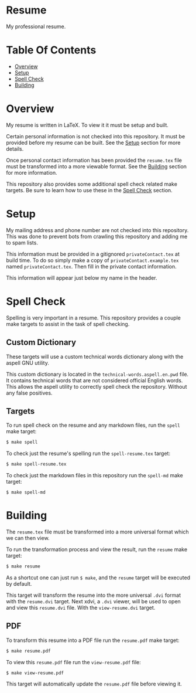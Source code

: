 # Resume
My professional resume.

# Table Of Contents
- [Overview](#overview)
- [Setup](#setup)
- [Spell Check](#spell-check)
- [Building](#building)

# Overview
My resume is written in LaTeX. To view it it must be setup and built.  

Certain personal information is not checked into this repository. It must be 
provided before my resume can be built. See the [Setup](#setup) section for more 
details.  

Once personal contact information has been provided the `resume.tex` file must 
be transformed into a more viewable format. See the [Building](#building) 
section for more information.

This repository also provides some additional spell check related make targets. 
Be sure to learn how to use these in the [Spell Check](#spell-check) section.

# Setup
My mailing address and phone number are not checked into this repository. This 
was done to prevent bots from crawling this repository and adding me to spam 
lists.  

This information must be provided in a gitignored `privateContact.tex` at build 
time. To do so simply make a copy of `privateContact.example.tex` named 
`privateContact.tex`. Then fill in the private contact information.  

This information will appear just below my name in the header.

# Spell Check
Spelling is very important in a resume. This repository provides a couple make 
targets to assist in the task of spell checking. 

## Custom Dictionary
These targets will use a custom technical words dictionary along with the aspell 
GNU utility.  

This custom dictionary is located in the `technical-words.aspell.en.pwd` file. 
It contains technical words that are not considered official English words. 
This allows the aspell utility to correctly spell check the repository. Without 
any false positives. 

## Targets
To run spell check on the resume and any markdown files, run the `spell` make 
target:

```bash
$ make spell
```

To check just the resume's spelling run the `spell-resume.tex` target:

```bash
$ make spell-resume.tex
```

To check just the markdown files in this repository run the `spell-md` make 
target:

```
$ make spell-md
```

# Building
The `resume.tex` file must be transformed into a more universal format which we 
can then view.

To run the transformation process and view the result, run the `resume` make 
target:  

```bash
$ make resume
```

As a shortcut one can just run `$ make`, and the `resume` target will be 
executed by default.

This target will transform the resume into the more universal `.dvi` format 
with the `resume.dvi` target. Next xdvi, a `.dvi` viewer, will be used to open 
and view this `resume.dvi` file. With the `view-resume.dvi` target.

## PDF
To transform this resume into a PDF file run the `resume.pdf` make target:

```bash
$ make resume.pdf
```

To view this `resume.pdf` file run the `view-resume.pdf` file:

```bash
$ make view-resume.pdf
```

This target will automatically update the `resume.pdf` file before viewing it.
